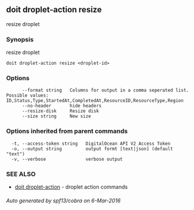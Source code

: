 ## doit droplet-action resize

resize droplet

### Synopsis


resize droplet

```
doit droplet-action resize <droplet-id>
```

### Options

```
      --format string   Columns for output in a comma seperated list. Possible values: ID,Status,Type,StartedAt,CompletedAt,ResourceID,ResourceType,Region
      --no-header       hide headers
      --resize-disk     Resize disk
      --size string     New size
```

### Options inherited from parent commands

```
  -t, --access-token string   DigitalOcean API V2 Access Token
  -o, --output string         output formt [text|json] (default "text")
  -v, --verbose               verbose output
```

### SEE ALSO
* [doit droplet-action](doit_droplet-action.md)	 - droplet action commands

###### Auto generated by spf13/cobra on 6-Mar-2016
